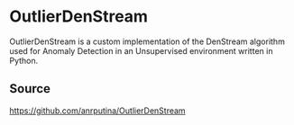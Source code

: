 **OutlierDenStream**
===================


OutlierDenStream is a custom implementation of the DenStream algorithm used for Anomaly Detection in an Unsupervised environment written in Python. 

Source
-------------

https://github.com/anrputina/OutlierDenStream